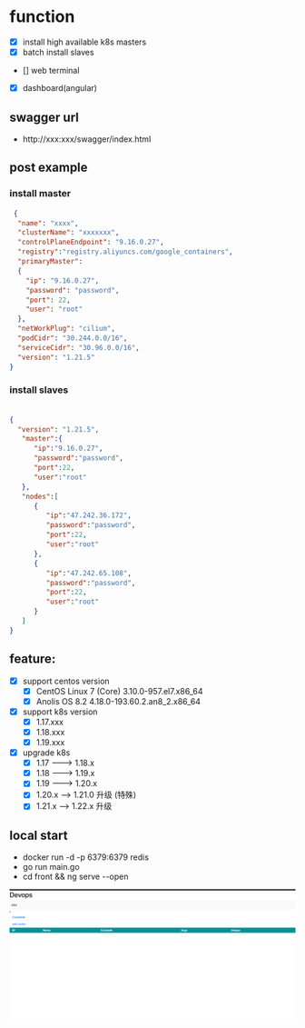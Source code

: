 # function

- [x] install high available k8s masters
- [x] batch install slaves
- [] web terminal
- [x] dashboard(angular)

## swagger url
- http://xxx:xxx/swagger/index.html

## post example
### install master
```json
 {
  "name": "xxxx",
  "clusterName": "xxxxxxx",
  "controlPlaneEndpoint": "9.16.0.27",
  "registry":"registry.aliyuncs.com/google_containers",
  "primaryMaster":
  {
    "ip": "9.16.0.27",
    "password": "password",
    "port": 22,
    "user": "root"
  },
  "netWorkPlug": "cilium",
  "podCidr": "30.244.0.0/16",
  "serviceCidr": "30.96.0.0/16",
  "version": "1.21.5"
}
```

### install slaves
```json

{
  "version": "1.21.5",
   "master":{
      "ip":"9.16.0.27",
      "password":"password",
      "port":22,
      "user":"root"
   },
   "nodes":[
      {
         "ip":"47.242.36.172",
         "password":"password",
         "port":22,
         "user":"root"
      },
      {
         "ip":"47.242.65.108",
         "password":"password",
         "port":22,
         "user":"root"
      }
   ]
}
```

## feature:
- [x] support centos version
    - [x]  CentOS Linux 7 (Core)   3.10.0-957.el7.x86_64
    - [x]  Anolis OS 8.2           4.18.0-193.60.2.an8_2.x86_64
    
- [x] support k8s version
    - [x] 1.17.xxx
    - [x] 1.18.xxx
    - [x] 1.19.xxx
  
- [x] upgrade k8s
    - [x] 1.17 ---> 1.18.x
    - [x] 1.18 ---> 1.19.x
    - [x] 1.19 ---> 1.20.x
    - [x] 1.20.x --> 1.21.0 升级 (特殊)
    - [x] 1.21.x --> 1.22.x 升级 
  
## local start
- docker run -d -p 6379:6379 redis
- go run main.go
- cd front && ng serve --open

![img.png](img.png)